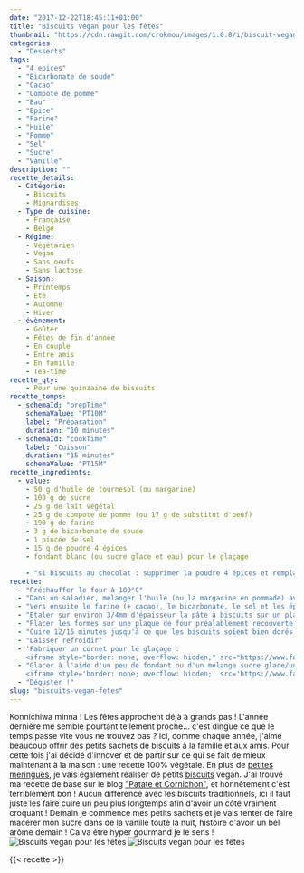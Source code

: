 ```yaml
---
date: "2017-12-22T18:45:11+01:00"
title: "Biscuits vegan pour les fêtes"
thumbnail: "https://cdn.rawgit.com/crokmou/images/1.0.8/i/biscuit-vegan-noel-crokmou-blog-belge-cuisine-voyage-5.jpg"
categories:
  - "Desserts"
tags:
  - "4 epices"
  - "Bicarbonate de soude"
  - "Cacao"
  - "Compote de pomme"
  - "Eau"
  - "Epice"
  - "Farine"
  - "Huile"
  - "Pomme"
  - "Sel"
  - "Sucre"
  - "Vanille"
description: ""
recette_details:
  - Catégorie:
    - Biscuits
    - Mignardises
  - Type de cuisine:
    - Française
    - Belge  
  - Régime:
    - Végétarien
    - Vegan
    - Sans oeufs
    - Sans lactose
  - Saison:
    - Printemps
    - Été
    - Automne
    - Hiver
  - évènement:
    - Goûter
    - Fêtes de fin d'année
    - En couple
    - Entre amis
    - En famille
    - Tea-time
recette_qty:
    - Pour une quinzaine de biscuits
recette_temps:
  - schemaId: "prepTime"
    schemaValue: "PT10M"
    label: "Préparation"
    duration: "10 minutes"
  - schemaId: "cookTime"
    label: "Cuisson"
    duration: "15 minutes"
    schemaValue: "PT15M"
recette_ingredients:
  - value:
    - 50 g d'huile de tournesol (ou margarine)
    - 100 g de sucre
    - 25 g de lait végétal
    - 25 g de compote de pomme (ou 17 g de substitut d'oeuf)
    - 190 g de farine
    - 3 g de bicarbonate de soude
    - 1 pincée de sel
    - 15 g de poudre 4 épices
    - fondant blanc (ou sucre glace et eau) pour le glaçage

    - "si biscuits au chocolat : supprimer la poudre 4 épices et remplacer 15% du poids de farine en cacao"
recette:
  - "Préchauffer le four à 180°C"
  - "Dans un saladier, mélanger l'huile (ou la margarine en pommade) avec le sucre, ajouter ensuite le lait végétal et la compote de pomme (ou le substitut)"
  - "Vers ensuite le farine (+ cacao), le bicarbonate, le sel et les épices. Bien mélanger à l'aide d'une spatule. Si la préparation est trop collante, ajouter de le farine, au contraire si celle-ci semble trop friable, ajouter un peu d'eau."
  - "Etaler sur environ 3/4mm d'épaisseur la pâte à biscuits sur un plan de travail légèrement fariné. Détailler les formes à l'aide d'un emporte pièces."
  - "Placer les formes sur une plaque de four préalablement recouverte de papier sulfurisé."
  - "Cuire 12/15 minutes jusqu'à ce que les biscuits soient bien dorés."
  - "Laisser refroidir"
  - 'Fabriquer un cornet pour le glaçage :
    <iframe style="border: none; overflow: hidden;" src="https://www.facebook.com/plugins/video.php?href=https%3A%2F%2Fwww.facebook.com%2Fcrokmou.blog%2Fvideos%2F1628012547267133%2F&amp;show_text=0&amp;width=560" width="560" height="315" frameborder="0" scrolling="no" allowfullscreen="allowfullscreen"></iframe>'
  - "Glacer à l'aide d'un peu de fondant ou d'un mélange sucre glace/un petit peu d'eau. L'appareil doit être assez fluide pour couler aisément du cornet.
    <iframe style='border: none; overflow: hidden;' src='https://www.facebook.com/plugins/video.php?href=https%3A%2F%2Fwww.facebook.com%2Fcrokmou.blog%2Fvideos%2F1628023960599325%2F&amp;show_text=0&amp;width=560' width='560' height='315' frameborder='0' scrolling='no' allowfullscreen='allowfullscreen'></iframe>"
  - "Déguster !"
slug: "biscuits-vegan-fetes"
---
```


Konnichiwa minna ! Les fêtes approchent déjà à grands pas ! L'année dernière me semble pourtant tellement proche... c'est dingue ce que le temps passe vite vous ne trouvez pas ? Ici, comme chaque année, j'aime beaucoup offrir des petits sachets de biscuits à la famille et aux amis. Pour cette fois j'ai décidé d'innover et de partir sur ce qui se fait de mieux maintenant à la maison : une recette 100% végétale. En plus de [petites meringues](http://www.crokmou.com/2017/03/meringues-sans-oeufs-vegan-au-jus-de-pois-chiche), je vais également réaliser de petits [biscuits](https://www.crokmou.com/?s=biscuit) vegan. J'ai trouvé ma recette de base sur le blog ["Patate et Cornichon"](https://patateetcornichon.com/), et honnêtement c'est terriblement bon ! Aucun différence avec les biscuits traditionnels, ici il faut juste les faire cuire un peu plus longtemps afin d'avoir un côté vraiment croquant ! Demain je commence mes petits sachets et je vais tenter de faire macérer mon sucre dans de la vanille toute la nuit, histoire d'avoir un bel arôme demain ! Ca va être hyper gourmand je le sens ! ![Biscuits vegan pour les fêtes](https://cdn.rawgit.com/crokmou/images/1.0.8/i/biscuit-vegan-noel-crokmou-blog-belge-cuisine-voyage-2.jpg "Biscuits vegan pour les fêtes") ![Biscuits vegan pour les fêtes](https://cdn.rawgit.com/crokmou/images/1.0.8/i/biscuit-vegan-noel-crokmou-blog-belge-cuisine-voyage-6.jpg "Biscuits vegan pour les fêtes")

{{< recette >}}

